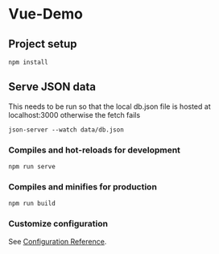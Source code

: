 # Vue-Demo

## Project setup
```
npm install
```

## Serve JSON data
This needs to be run so that the local db.json file is hosted at localhost:3000 otherwise the fetch fails
```
json-server --watch data/db.json
```

### Compiles and hot-reloads for development
```
npm run serve
```

### Compiles and minifies for production
```
npm run build
```

### Customize configuration
See [Configuration Reference](https://cli.vuejs.org/config/).
